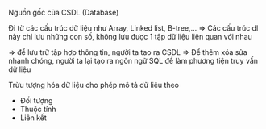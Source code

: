 Nguồn gốc của CSDL (Database)

Đi từ các cấu trúc dữ liệu như Array, Linked list, B-tree,... 
=> Các cấu trúc dl này chỉ lưu những con số, không lưu được 1 tập dữ liệu liên quan với nhau

=> để lưu trữ tập hợp thông tin, người ta tạo ra CSDL 
=> Để thêm xóa sửa nhanh chóng, người ta lại tạo ra ngôn ngữ SQL để làm phương tiện truy vấn dữ liệu 

Trừu tượng hóa dữ liệu cho phép mô tả dữ liệu theo
* Đối tượng 
* Thuộc tính
* Liên kết
